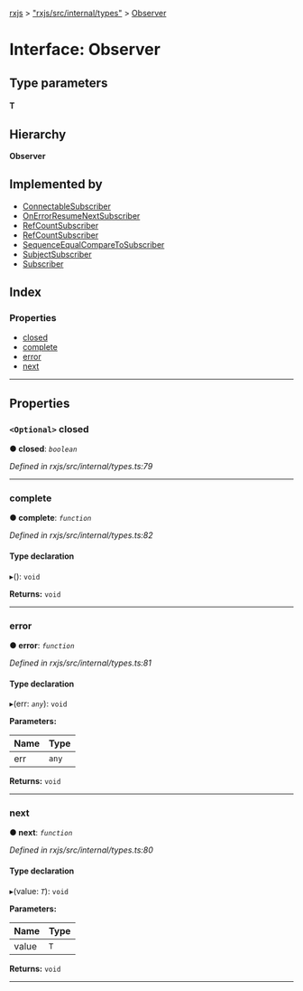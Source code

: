 [rxjs](../README.md) > ["rxjs/src/internal/types"](../modules/_rxjs_src_internal_types_.md) > [Observer](../interfaces/_rxjs_src_internal_types_.observer.md)

# Interface: Observer

## Type parameters
#### T 
## Hierarchy

**Observer**

## Implemented by

* [ConnectableSubscriber](../classes/_rxjs_src_internal_observable_connectableobservable_.connectablesubscriber.md)
* [OnErrorResumeNextSubscriber](../classes/_rxjs_src_internal_operators_onerrorresumenext_.onerrorresumenextsubscriber.md)
* [RefCountSubscriber](../classes/_rxjs_src_internal_operators_refcount_.refcountsubscriber.md)
* [RefCountSubscriber](../classes/_rxjs_src_internal_observable_connectableobservable_.refcountsubscriber.md)
* [SequenceEqualCompareToSubscriber](../classes/_rxjs_src_internal_operators_sequenceequal_.sequenceequalcomparetosubscriber.md)
* [SubjectSubscriber](../classes/_rxjs_src_internal_subject_.subjectsubscriber.md)
* [Subscriber](../classes/_rxjs_src_internal_subscriber_.subscriber.md)

## Index

### Properties

* [closed](_rxjs_src_internal_types_.observer.md#closed)
* [complete](_rxjs_src_internal_types_.observer.md#complete)
* [error](_rxjs_src_internal_types_.observer.md#error)
* [next](_rxjs_src_internal_types_.observer.md#next)

---

## Properties

<a id="closed"></a>

### `<Optional>` closed

**● closed**: *`boolean`*

*Defined in rxjs/src/internal/types.ts:79*

___
<a id="complete"></a>

###  complete

**● complete**: *`function`*

*Defined in rxjs/src/internal/types.ts:82*

#### Type declaration
▸(): `void`

**Returns:** `void`

___
<a id="error"></a>

###  error

**● error**: *`function`*

*Defined in rxjs/src/internal/types.ts:81*

#### Type declaration
▸(err: *`any`*): `void`

**Parameters:**

| Name | Type |
| ------ | ------ |
| err | `any` |

**Returns:** `void`

___
<a id="next"></a>

###  next

**● next**: *`function`*

*Defined in rxjs/src/internal/types.ts:80*

#### Type declaration
▸(value: *`T`*): `void`

**Parameters:**

| Name | Type |
| ------ | ------ |
| value | `T` |

**Returns:** `void`

___

